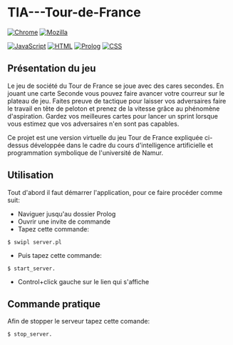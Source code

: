 # TIA---Tour-de-France

[![Chrome](https://img.shields.io/badge/Chrome-compatible-purple?&logo=GoogleChrome&logoColor=darkgrey)](https://www.google.com/chrome/)
[![Mozilla](https://img.shields.io/badge/Mozilla-compatible-purple?&logo=FirefoxBrowser&logoColor=darkgrey)](https://www.mozilla.org/en-US/firefox/new/)

[![JavaScript](https://img.shields.io/badge/JavaScript-1.5-yellow?&logo=javascript&logoColor=darkgrey)](https://developer.mozilla.org/en-US/docs/Web/JavaScript/Guide)
[![HTML](https://img.shields.io/badge/HTML-5.0-orange?&logo=HTML5&logoColor=darkgrey)](https://html5.org/?lang=en)
[![Prolog](https://img.shields.io/badge/SWIProlog-9.0.4-brown?&logo=Prolog&logoColor=darkgrey)](https://www.swi-prolog.org/)
[![CSS](https://img.shields.io/badge/CSS-3.0-purple?&logo=CSS3&logoColor=darkgrey)](https://www.w3.org/Style/CSS/)

## Présentation du jeu

Le jeu de société du Tour de France se joue avec des cares secondes. En jouant une carte Seconde vous pouvez faire avancer votre courreur sur le plateau de jeu. Faites preuve de tactique pour laisser vos adversaires faire le travail en tête de peloton et prenez de la vitesse grâce au phénomène d'aspiration. Gardez vos meilleures cartes pour lancer un sprint lorsque vous estimez que vos adversaires n'en sont pas capables.

Ce projet est une version virtuelle du jeu Tour de France expliquée ci-dessus développée dans le cadre du cours d'intelligence artificielle et programmation symbolique de l'université de Namur.

## Utilisation

Tout d'abord il faut démarrer l'application, pour ce faire procéder comme suit:

- Naviguer jusqu'au dossier Prolog
- Ouvrir une invite de commande
- Tapez cette commande:

```
$ swipl server.pl
```

- Puis tapez cette commande:

```
$ start_server.
```

- Control+click gauche sur le lien qui s'affiche

## Commande pratique

Afin de stopper le serveur tapez cette comande:

```
$ stop_server.
```
